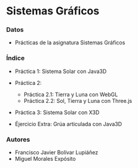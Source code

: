 # Sistemas Gráficos

### Datos

* Prácticas de la asignatura Sistemas Gráficos

### Índice

* Práctica 1: Sistema Solar con Java3D
* Práctica 2:
	* Práctica 2.1: Tierra y Luna con WebGL
	* Práctica 2.2: Sol, Tierra y Luna con Three.js
* Práctica 3: Sistema Solar con X3D

* Éjercicio Extra: Grúa articulada con Java3D

### Autores

* Francisco Javier Bolívar Lupiáñez
* Miguel Morales Expósito